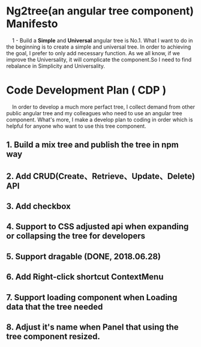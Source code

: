 # Ng2tree(an angular tree component) Manifesto
&nbsp;&nbsp;&nbsp;&nbsp;1 - Build a **Simple** and **Universal**  angular tree is No.1. What I want to do in the beginning is 
to create a simple and universal tree. In order to achieving the goal, I prefer to only add necessary
function. As we all know, if we improve the Universality, it will complicate the component.So I need to
find rebalance in Simplicity and Universality.

# Code Development Plan ( CDP )
&nbsp;&nbsp;&nbsp;&nbsp;In order to develop a much more perfact tree, I collect demand from other public angular tree and my 
colleagues who need to use an angular tree component.
What's more, I make a develop plan to coding in order which is helpful for anyone who want to use this 
tree component.
## 1. Build a **mix** tree and publish the tree in npm way

## 2. Add CRUD(Create、Retrieve、Update、Delete) API

## 3. Add checkbox

## 4. Support to  CSS  adjusted api when expanding or collapsing the tree for developers

## 5. Support **dragable** (DONE, 2018.06.28)

## 6. Add Right-click shortcut **ContextMenu**

## 7. Support **loading** component when Loading data that the tree needed

## 8. Adjust it's name when Panel that using the tree component resized.
